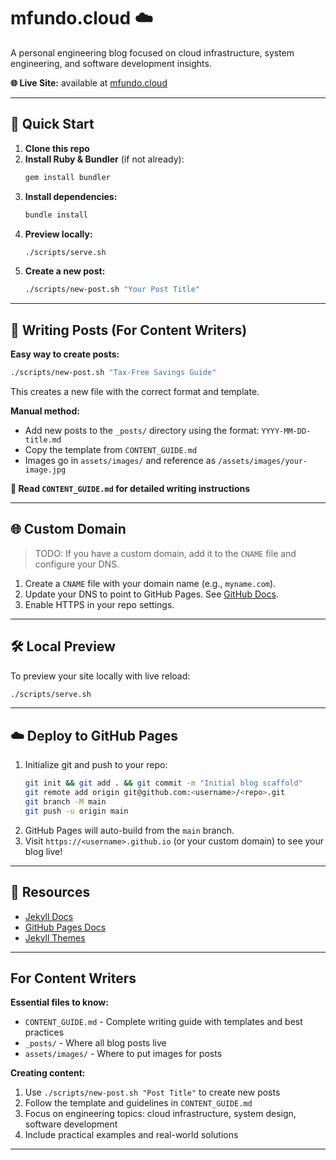 # mfundo.cloud ☁️

A personal engineering blog focused on cloud infrastructure, system engineering, and software development insights.

**🌐 Live Site:** available at [mfundo.cloud](https://mfundo.cloud)



---

## 🚀 Quick Start

1. **Clone this repo**
2. **Install Ruby & Bundler** (if not already):
   ```bash
   gem install bundler
   ```
3. **Install dependencies:**
   ```bash
   bundle install
   ```
4. **Preview locally:**
   ```bash
   ./scripts/serve.sh
   ```
5. **Create a new post:**
   ```bash
   ./scripts/new-post.sh "Your Post Title"
   ```

---

## 📝 Writing Posts (For Content Writers)

**Easy way to create posts:**
```bash
./scripts/new-post.sh "Tax-Free Savings Guide"
```
This creates a new file with the correct format and template.

**Manual method:**
- Add new posts to the `_posts/` directory using the format: `YYYY-MM-DD-title.md`
- Copy the template from `CONTENT_GUIDE.md`
- Images go in `assets/images/` and reference as `/assets/images/your-image.jpg`

**📖 Read `CONTENT_GUIDE.md` for detailed writing instructions**

---

## 🌐 Custom Domain

> TODO: If you have a custom domain, add it to the `CNAME` file and configure your DNS.

1. Create a `CNAME` file with your domain name (e.g., `myname.com`).
2. Update your DNS to point to GitHub Pages. See [GitHub Docs](https://docs.github.com/en/pages/configuring-a-custom-domain-for-your-github-pages-site/about-custom-domains-and-github-pages).
3. Enable HTTPS in your repo settings.

---

## 🛠️ Local Preview

To preview your site locally with live reload:
```bash
./scripts/serve.sh
```

---

## ☁️ Deploy to GitHub Pages

1. Initialize git and push to your repo:
   ```bash
   git init && git add . && git commit -m "Initial blog scaffold"
   git remote add origin git@github.com:<username>/<repo>.git
   git branch -M main
   git push -u origin main
   ```
2. GitHub Pages will auto-build from the `main` branch.
3. Visit `https://<username>.github.io` (or your custom domain) to see your blog live!

---

## 🔗 Resources

- [Jekyll Docs](https://jekyllrb.com/docs/)
- [GitHub Pages Docs](https://docs.github.com/en/pages)
- [Jekyll Themes](https://pages.github.com/themes/)

---

## For Content Writers

**Essential files to know:**
- `CONTENT_GUIDE.md` - Complete writing guide with templates and best practices
- `_posts/` - Where all blog posts live
- `assets/images/` - Where to put images for posts

**Creating content:**
1. Use `./scripts/new-post.sh "Post Title"` to create new posts
2. Follow the template and guidelines in `CONTENT_GUIDE.md`
3. Focus on engineering topics: cloud infrastructure, system design, software development
4. Include practical examples and real-world solutions

---
